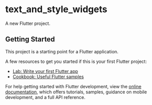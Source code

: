 # text_and_style_widgets

A new Flutter project.

## Getting Started

This project is a starting point for a Flutter application.

A few resources to get you started if this is your first Flutter project:

- [Lab: Write your first Flutter app](https://docs.flutter.dev/get-started/codelab)
- [Cookbook: Useful Flutter samples](https://docs.flutter.dev/cookbook)

For help getting started with Flutter development, view the
[online documentation](https://docs.flutter.dev/), which offers tutorials,
samples, guidance on mobile development, and a full API reference.
